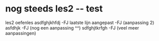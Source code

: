 # nog steeds les2 -- test
les2 oefenles
asdfghjkhfdj -FJ
laatste lijn aangepast -FJ (aanpassing 2)
asfdhjk -FJ (nog een aanpassing ^^)
sdfghjtkrfgh -FJ (veel meer aanpassingen)
